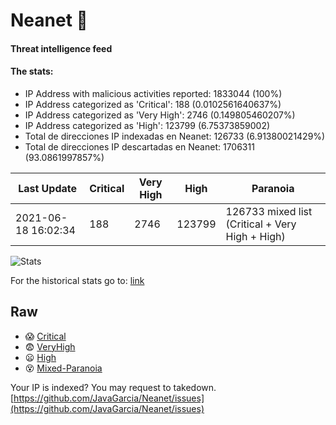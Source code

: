 # Neanet :hocho:
#### Threat intelligence feed
#### The stats:

- IP Address with malicious activities reported: 1833044 (100%)
- IP Address categorized as 'Critical':  188 (0.0102561640637%)
- IP Address categorized as 'Very High':  2746 (0.149805460207%)
- IP Address categorized as 'High':  123799 (6.75373859002)
- Total de direcciones IP indexadas en Neanet:  126733 (6.91380021429%)
- Total de direcciones IP descartadas en Neanet:  1706311 (93.0861997857%)

| Last Update | Critical | Very High | High | Paranoia |
| --- | --- | --- | --- | --- |
| 2021-06-18 16:02:34 | 188 | 2746 | 123799 | 126733 mixed list (Critical + Very High + High)|

![Stats](https://docs.google.com/spreadsheets/d/e/2PACX-1vSnaNMIXVabIpDJjufMlzH7poXnshF3mgd8Is1g9ytUEzVsP5my4Trn8f-xkoLLQ38xpL3HtmUexLo6/pubchart?oid=501124687&format=image)

For the historical stats go to: [link](/stats.csv)
## Raw
- :scream: [Critical](https://raw.githubusercontent.com/JavaGarcia/Neanet/master/blacklists/neanet_critical.txt)
- :fearful: [VeryHigh](https://raw.githubusercontent.com/JavaGarcia/Neanet/master/blacklists/neanet_veryHigh.txtt)
- :frowning: [High](https://raw.githubusercontent.com/JavaGarcia/Neanet/master/blacklists/neanet_high.txt)
- :dizzy_face: [Mixed-Paranoia](https://raw.githubusercontent.com/JavaGarcia/Neanet/master/blacklists/neanet_all.txt)


Your IP is indexed? You may request to takedown. [https://github.com/JavaGarcia/Neanet/issues](https://github.com/JavaGarcia/Neanet/issues)




















































































































































































































































































































































































































































































































































































































































































































































































































































































































































































































































































































































































































































































































































































































































































































































































































































































































































































































































































































































































































































































































































































































































































































































































































































































































































































































































































































































































































































































































































































































































































































































































































































































































































































































































































































































































































































































































































































































































































































































































































































































































































































































































































































































































































































































































































































































































































































































































































































































































































































































































































































































































































































































































































































































































































































































































































































































































































































































































































































































































































































































































































































































































































































































































































































































































































































































































































































































































































































































































































































































































































































































































































































































